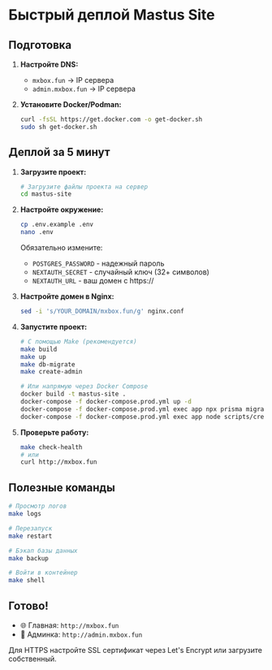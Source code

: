 # Быстрый деплой Mastus Site

## Подготовка

1. **Настройте DNS:**
   - `mxbox.fun` → IP сервера
   - `admin.mxbox.fun` → IP сервера

2. **Установите Docker/Podman:**
   ```bash
   curl -fsSL https://get.docker.com -o get-docker.sh
   sudo sh get-docker.sh
   ```

## Деплой за 5 минут

1. **Загрузите проект:**
   ```bash
   # Загрузите файлы проекта на сервер
   cd mastus-site
   ```

2. **Настройте окружение:**
   ```bash
   cp .env.example .env
   nano .env
   ```
   
   Обязательно измените:
   - `POSTGRES_PASSWORD` - надежный пароль
   - `NEXTAUTH_SECRET` - случайный ключ (32+ символов)
   - `NEXTAUTH_URL` - ваш домен с https://

3. **Настройте домен в Nginx:**
   ```bash
   sed -i 's/YOUR_DOMAIN/mxbox.fun/g' nginx.conf
   ```

4. **Запустите проект:**
   ```bash
   # С помощью Make (рекомендуется)
   make build
   make up
   make db-migrate
   make create-admin
   
   # Или напрямую через Docker Compose
   docker build -t mastus-site .
   docker-compose -f docker-compose.prod.yml up -d
   docker-compose -f docker-compose.prod.yml exec app npx prisma migrate deploy
   docker-compose -f docker-compose.prod.yml exec app node scripts/create-admin-interactive.js
   ```

5. **Проверьте работу:**
   ```bash
   make check-health
   # или
   curl http://mxbox.fun
   ```

## Полезные команды

```bash
# Просмотр логов
make logs

# Перезапуск
make restart

# Бэкап базы данных
make backup

# Войти в контейнер
make shell
```

## Готово!

- 🌐 Главная: `http://mxbox.fun`
- 🔐 Админка: `http://admin.mxbox.fun`

Для HTTPS настройте SSL сертификат через Let's Encrypt или загрузите собственный.
